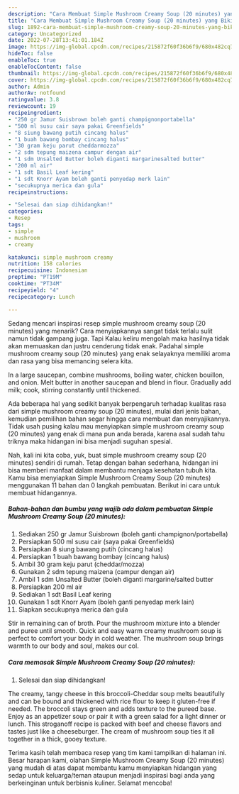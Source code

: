 ```yaml
---
description: "Cara Membuat Simple Mushroom Creamy Soup (20 minutes) yang Bikin Ngiler, Buat Buka Puasa Enak Banget"
title: "Cara Membuat Simple Mushroom Creamy Soup (20 minutes) yang Bikin Ngiler, Buat Buka Puasa Enak Banget"
slug: 1892-cara-membuat-simple-mushroom-creamy-soup-20-minutes-yang-bikin-ngiler-buat-buka-puasa-enak-banget
category: Uncategorized
date: 2022-07-28T13:41:01.184Z
image: https://img-global.cpcdn.com/recipes/215872f60f36b6f9/680x482cq70/simple-mushroom-creamy-soup-20-minutes-foto-resep-utama.jpg
hideToc: false
enableToc: true
enableTocContent: false
thumbnail: https://img-global.cpcdn.com/recipes/215872f60f36b6f9/680x482cq70/simple-mushroom-creamy-soup-20-minutes-foto-resep-utama.jpg
cover: https://img-global.cpcdn.com/recipes/215872f60f36b6f9/680x482cq70/simple-mushroom-creamy-soup-20-minutes-foto-resep-utama.jpg
author: Admin
authorAv: notfound
ratingvalue: 3.8
reviewcount: 19
recipeingredient:
- "250 gr Jamur Suisbrown boleh ganti champignonportabella"
- "500 ml susu cair saya pakai Greenfields"
- "8 siung bawang putih cincang halus"
- "1 buah bawang bombay cincang halus"
- "30 gram keju parut cheddarmozza"
- "2 sdm tepung maizena campur dengan air"
- "1 sdm Unsalted Butter boleh diganti margarinesalted butter"
- "200 ml air"
- "1 sdt Basil Leaf kering"
- "1 sdt Knorr Ayam boleh ganti penyedap merk lain"
- "secukupnya merica dan gula"
recipeinstructions:

- "Selesai dan siap dihidangkan!"
categories:
- Resep
tags:
- simple
- mushroom
- creamy

katakunci: simple mushroom creamy 
nutrition: 158 calories
recipecuisine: Indonesian
preptime: "PT19M"
cooktime: "PT34M"
recipeyield: "4"
recipecategory: Lunch

---
```



Sedang mencari inspirasi resep simple mushroom creamy soup (20 minutes) yang menarik? Cara menyiapkannya sangat tidak terlalu sulit namun tidak gampang juga. Tapi Kalau keliru mengolah maka hasilnya tidak akan memuaskan dan justru cenderung tidak enak. Padahal simple mushroom creamy soup (20 minutes) yang enak selayaknya memiliki aroma dan rasa yang bisa memancing selera kita.


In a large saucepan, combine mushrooms, boiling water, chicken bouillon, and onion. Melt butter in another saucepan and blend in flour. Gradually add milk; cook, stirring constantly until thickened.

Ada beberapa hal yang sedikit banyak berpengaruh terhadap kualitas rasa dari simple mushroom creamy soup (20 minutes), mulai dari jenis bahan, kemudian pemilihan bahan segar hingga cara membuat dan menyajikannya. Tidak usah pusing kalau mau menyiapkan simple mushroom creamy soup (20 minutes) yang enak di mana pun anda berada, karena asal sudah tahu triknya maka hidangan ini bisa menjadi suguhan spesial.


Nah, kali ini kita coba, yuk, buat simple mushroom creamy soup (20 minutes) sendiri di rumah. Tetap dengan bahan sederhana, hidangan ini bisa memberi manfaat dalam membantu menjaga kesehatan tubuh kita. Kamu bisa menyiapkan Simple Mushroom Creamy Soup (20 minutes) menggunakan 11 bahan dan 0 langkah pembuatan. Berikut ini cara untuk membuat hidangannya.

<!--inarticleads1-->

##### Bahan-bahan dan bumbu yang wajib ada dalam pembuatan Simple Mushroom Creamy Soup (20 minutes):

1. Sediakan 250 gr Jamur Suisbrown (boleh ganti champignon/portabella)
1. Persiapkan 500 ml susu cair (saya pakai Greenfields)
1. Persiapkan 8 siung bawang putih (cincang halus)
1. Persiapkan 1 buah bawang bombay (cincang halus)
1. Ambil 30 gram keju parut (cheddar/mozza)
1. Gunakan 2 sdm tepung maizena (campur dengan air)
1. Ambil 1 sdm Unsalted Butter (boleh diganti margarine/salted butter
1. Persiapkan 200 ml air
1. Sediakan 1 sdt Basil Leaf kering
1. Gunakan 1 sdt Knorr Ayam (boleh ganti penyedap merk lain)
1. Siapkan secukupnya merica dan gula


Stir in remaining can of broth. Pour the mushroom mixture into a blender and puree until smooth. Quick and easy warm creamy mushroom soup is perfect to comfort your body in cold weather. The mushroom soup brings warmth to our body and soul, makes our col. 

<!--inarticleads2-->

##### Cara memasak Simple Mushroom Creamy Soup (20 minutes):


1. Selesai dan siap dihidangkan!

The creamy, tangy cheese in this broccoli-Cheddar soup melts beautifully and can be bound and thickened with rice flour to keep it gluten-free if needed. The broccoli stays green and adds texture to the pureed base. Enjoy as an appetizer soup or pair it with a green salad for a light dinner or lunch. This stroganoff recipe is packed with beef and cheese flavors and tastes just like a cheeseburger. The cream of mushroom soup ties it all together in a thick, gooey texture. 

Terima kasih telah membaca resep yang tim kami tampilkan di halaman ini. Besar harapan kami, olahan Simple Mushroom Creamy Soup (20 minutes) yang mudah di atas dapat membantu kamu menyiapkan hidangan yang sedap untuk keluarga/teman ataupun menjadi inspirasi bagi anda yang berkeinginan untuk berbisnis kuliner. Selamat mencoba!
